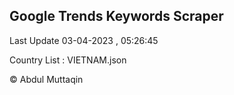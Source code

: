 

## Google Trends Keywords Scraper 
 
Last Update 03-04-2023 , 05:26:45

Country List :
VIETNAM.json



© Abdul Muttaqin 
